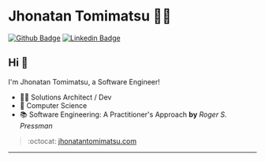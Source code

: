 # Jhonatan Tomimatsu :man_technologist:

[![Github Badge](https://img.shields.io/badge/-Github-000?style=flat-square&logo=Github&logoColor=white&link=https://github.com/jhonatantft)](https://github.com/jhonatantft)
[![Linkedin Badge](https://img.shields.io/badge/-LinkedIn-blue?style=flat-square&logo=Linkedin&logoColor=white&link=https://www.linkedin.com/in/jhonatantomimatsu/)](https://www.linkedin.com/in/jhonatantomimatsu/)

## Hi 👋

I'm Jhonatan Tomimatsu, a Software Engineer!

- :office_worker: Solutions Architect / Dev
- :blue_heart: Computer Science
- :books: Software Engineering: A Practitioner's Approach **by** *Roger S. Pressman*

> :octocat: [jhonatantomimatsu.com](http://www.jhonatantomimatsu.com/)

---
